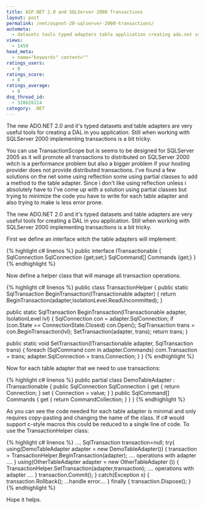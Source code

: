 ```yaml
---
title: ASP.NET 2.0 and SQLServer 2000 Transactions
layout: post
permalink: /net/aspnet-20-sqlserver-2000-transactions/
autometa:
  - datasets tools typed adapters table application creating ado.net sqlserver transaction distributed reflection
views:
  - 1450
head_meta:
  - name="keywords" content=""
ratings_users:
  - 0
ratings_score:
  - 0
ratings_average:
  - 0
dsq_thread_id:
  - 328628114
category: .NET
---
```

The new ADO.NET 2.0 and it's typed datasets and table adapters are very useful tools for creating a DAL in you application. Still when working with SQLServer 2000 implementing transactions is a bit tricky. 

You can use TransactionScope but is seems to be designed for SQLServer 2005 as it will promote all transactions to distributed on SQLServer 2000 witch is a performance problem but also a bigger problem if your hosting provider does not provide distributed transactions. I've found a few solutions on the net some using reflection some using partial classes to add a method to the table adapter. Since i don't like using reflection unless i absolutely have to I've come up with a solution using partial classes but trying to minimize the code you have to write for each table adapter and also trying to make is less error prone.

The new ADO.NET 2.0 and it's typed datasets and table adapters are very useful tools for creating a DAL in you application. Still when working with SQLServer 2000 implementing transactions is a bit tricky. 

First we define an interface witch the table adapters will implement:

{% highlight c# linenos %}
public interface ITransactionable
{
  SqlConnection SqlConnection {get;set;}
  SqlCommand[] Commands {get;}
}
{% endhighlight %}

Now define a helper class that will manage all transaction operations.

{% highlight c# linenos %}
public class TransactionHelper
{
  public static SqlTransaction BeginTransaction(ITransactionable adapter)
  {
    return BeginTransaction(adapter,IsolationLevel.ReadUncommitted);
  }

  public static SqlTransaction BeginTransaction(ITransactionable adapter, IsolationLevel lvl)
  {
    SqlConnection con = adapter.SqlConnection;
    if (con.State == ConnectionState.Closed)
    con.Open();
    SqlTransaction trans = con.BeginTransaction(lvl);
    SetTransaction(adapter, trans);
    return trans;
  }
  
  public static void SetTransaction(ITransactionable adapter, SqlTransaction trans)
  {
    foreach (SqlCommand com in adapter.Commands)
    com.Transaction = trans;
    adapter.SqlConnection = trans.Connection;
  }
}
{% endhighlight %}

Now for each table adapter that we need to use transactions:

{% highlight c# linenos %}
public partial class DemoTableAdapter : ITransactionable
{
  public SqlConnection SqlConnection { get { return Connection; } set { Connection = value; } }
  public SqlCommand[] Commands { get { return CommandCollection; } }
}
{% endhighlight %}

As you can see the code needed for each table adapter is minimal and only requires copy-pasting and changing the name of the class. If c# would support c-style macros this could be reduced to a single line of code. To use the TransactionHelper class:

{% highlight c# linenos %}
....
SqlTransaction transaction=null;
try{
  using(DemoTableAdapter adapter = new DemoTableAdapter())
  {
    transaction = TransactionHelper.BeginTransaction(adapter);
  .... operations with adapter ....
  }
  using(OtherTableAdapter adapter = new OtherTableAdapter ())
  {
    TransactionHelper.SetTransaction(adapter,transaction);
  .... operations with adapter ....
  }
  transaction.Commit();
}
catch(Exception x)
{
  transaction.Rollback();
  ...handle error....
}
finally 
{
  transaction.Dispose();
}
{% endhighlight %}

Hope it helps.